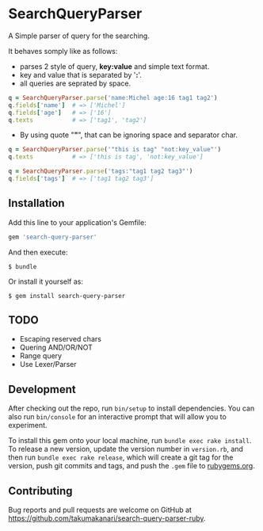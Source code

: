 # SearchQueryParser

A Simple parser of query for the searching.

It behaves somply like as follows:

- parses 2 style of query, **key:value** and simple text format.
 - key and value that is separated by '**:**'.
 - all queries are seprated by space.

```ruby
q = SearchQueryParser.parse('name:Michel age:16 tag1 tag2')
q.fields['name']  # => ['Michel']
q.fields['age']   # => ['16']
q.texts           # => ['tag1', 'tag2']
```

- By using quote "**"**", that can be ignoring space and separator char.

```ruby
q = SearchQueryParser.parse('"this is tag" "not:key_value"')
q.texts           # => ['this is tag', 'not:key_value']

q = SearchQueryParser.parse('tags:"tag1 tag2 tag3"')
q.fields['tags']  # => ['tag1 tag2 tag3']
```

## Installation

Add this line to your application's Gemfile:

```ruby
gem 'search-query-parser'
```

And then execute:

    $ bundle

Or install it yourself as:

    $ gem install search-query-parser

## TODO

- Escaping reserved chars
- Quering AND/OR/NOT
- Range query
- Use Lexer/Parser

## Development

After checking out the repo, run `bin/setup` to install dependencies. You can also run `bin/console` for an interactive prompt that will allow you to experiment.

To install this gem onto your local machine, run `bundle exec rake install`. To release a new version, update the version number in `version.rb`, and then run `bundle exec rake release`, which will create a git tag for the version, push git commits and tags, and push the `.gem` file to [rubygems.org](https://rubygems.org).

## Contributing

Bug reports and pull requests are welcome on GitHub at https://github.com/takumakanari/search-query-parser-ruby.
